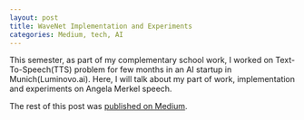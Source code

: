 ```yaml
---
layout: post
title: WaveNet Implementation and Experiments
categories: Medium, tech, AI
---
```


This semester, as part of my complementary school work, I worked on Text-To-Speech(TTS) problem for few months in an AI startup in Munich(Luminovo.ai). Here, I will talk about my part of work, implementation and experiments on Angela Merkel speech. 

The rest of this post was [published on Medium](https://medium.com/@evinpinar/wavenet-implementation-and-experiments-2d2ee57105d5).
